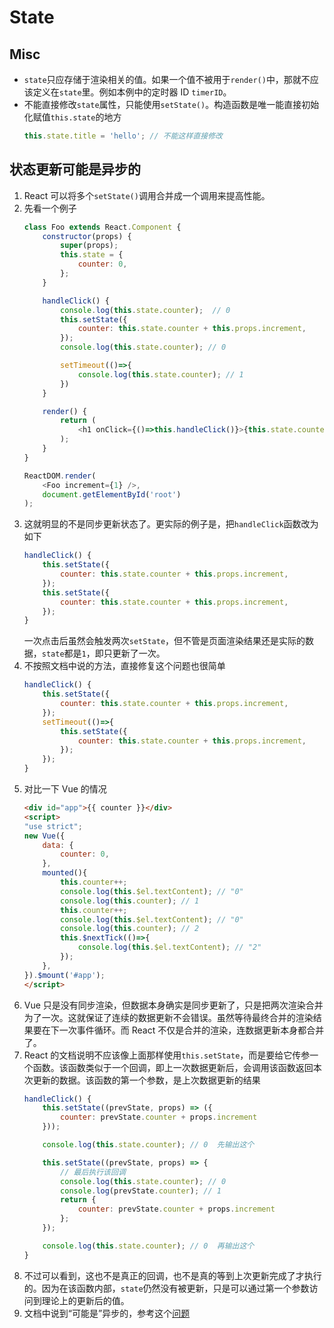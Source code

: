 # State


## Misc
* `state`只应存储于渲染相关的值。如果一个值不被用于`render()`中，那就不应该定义在`state`里。例如本例中的定时器 ID `timerID`。
* 不能直接修改`state`属性，只能使用`setState()`。构造函数是唯一能直接初始化赋值`this.state`的地方
    ```js
    this.state.title = 'hello'; // 不能这样直接修改
    ```


## 状态更新可能是异步的
1. React 可以将多个`setState()`调用合并成一个调用来提高性能。
2. 先看一个例子
    ```js
    class Foo extends React.Component {
        constructor(props) {
            super(props);
            this.state = {
                counter: 0,
            };
        }

        handleClick() {
            console.log(this.state.counter);  // 0
            this.setState({
                counter: this.state.counter + this.props.increment,
            });
            console.log(this.state.counter); // 0

            setTimeout(()=>{
                console.log(this.state.counter); // 1
            })
        }

        render() {
            return (
                <h1 onClick={()=>this.handleClick()}>{this.state.counter}</h1>
            );
        }
    }

    ReactDOM.render(
        <Foo increment={1} />,
        document.getElementById('root')
    );
    ```
3. 这就明显的不是同步更新状态了。更实际的例子是，把`handleClick`函数改为如下
    ```js
    handleClick() {
        this.setState({
            counter: this.state.counter + this.props.increment,
        });
        this.setState({
            counter: this.state.counter + this.props.increment,
        });
    }
    ```
    一次点击后虽然会触发两次`setState`，但不管是页面渲染结果还是实际的数据，`state`都是`1`，即只更新了一次。
4. 不按照文档中说的方法，直接修复这个问题也很简单
    ```js
    handleClick() {
        this.setState({
            counter: this.state.counter + this.props.increment,
        });
        setTimeout(()=>{
            this.setState({
                counter: this.state.counter + this.props.increment,
            });
        });
    }
    ```
5. 对比一下 Vue 的情况
    ```html
    <div id="app">{{ counter }}</div>
    <script>
    "use strict";
    new Vue({
        data: {
            counter: 0,
        },
        mounted(){
            this.counter++;
            console.log(this.$el.textContent); // "0"
            console.log(this.counter); // 1
            this.counter++;
            console.log(this.$el.textContent); // "0"
            console.log(this.counter); // 2
            this.$nextTick(()=>{
                console.log(this.$el.textContent); // "2"
            });
        },
    }).$mount('#app');
    </script>
    ```
6. Vue 只是没有同步渲染，但数据本身确实是同步更新了，只是把两次渲染合并为了一次。这就保证了连续的数据更新不会错误。虽然等待最终合并的渲染结果要在下一次事件循环。而 React 不仅是合并的渲染，连数据更新本身都合并了。
7. React 的文档说明不应该像上面那样使用`this.setState`，而是要给它传参一个函数。该函数类似于一个回调，即上一次数据更新后，会调用该函数返回本次更新的数据。该函数的第一个参数，是上次数据更新的结果
    ```js
    handleClick() {
        this.setState((prevState, props) => ({
            counter: prevState.counter + props.increment
        }));

        console.log(this.state.counter); // 0  先输出这个

        this.setState((prevState, props) => {
            // 最后执行该回调
            console.log(this.state.counter); // 0
            console.log(prevState.counter); // 1
            return {
                counter: prevState.counter + props.increment
            };
        });

        console.log(this.state.counter); // 0  再输出这个
    }
    ```
8. 不过可以看到，这也不是真正的回调，也不是真的等到上次更新完成了才执行的。因为在该函数内部，`state`仍然没有被更新，只是可以通过第一个参数访问到理论上的更新后的值。    
9. 文档中说到“可能是”异步的，参考这个[问题](https://www.zhihu.com/question/66749082)
